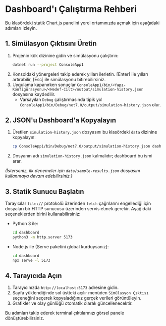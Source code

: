 # Dashboard'ı Çalıştırma Rehberi

Bu klasördeki statik Chart.js panelini yerel ortamınızda açmak için aşağıdaki adımları izleyin.

## 1. Simülasyon Çıktısını Üretin

1. Projenin kök dizinine gidin ve simülasyonu çalıştırın:
   ```bash
   dotnet run --project ConsoleApp1
   ```
2. Konsoldaki yönergeleri takip ederek yılları ilerletin. [Enter] ile yılları artırabilir, [Esc] ile simülasyonu bitirebilirsiniz.
3. Uygulama kapanırken sonuçlar `ConsoleApp1/bin/<Yapı-Konfigürasyonu>/<Hedef-Cilt>/output/simulation-history.json` dosyasına kaydedilir.
   - Varsayılan `Debug` çalıştırmasında tipik yol `ConsoleApp1/bin/Debug/net7.0/output/simulation-history.json` olur.

## 2. JSON'u Dashboard'a Kopyalayın

1. Üretilen `simulation-history.json` dosyasını bu klasördeki `data` dizinine kopyalayın:
   ```bash
   cp ConsoleApp1/bin/Debug/net7.0/output/simulation-history.json dashboard/data/
   ```
2. Dosyanın adı `simulation-history.json` kalmalıdır; dashboard bu ismi arar.

_(İsterseniz, ilk denemeler için `data/sample-results.json` dosyasını kullanmaya devam edebilirsiniz.)_

## 3. Statik Sunucu Başlatın

Tarayıcılar `file://` protokolü üzerinden `fetch` çağrılarını engellediği için dosyaları bir HTTP sunucusu üzerinden servis etmek gerekir. Aşağıdaki seçeneklerden birini kullanabilirsiniz:

- Python 3 ile:
  ```bash
  cd dashboard
  python3 -m http.server 5173
  ```
- Node.js ile (Serve paketini global kurduysanız):
  ```bash
  cd dashboard
  npx serve -l 5173
  ```

## 4. Tarayıcıda Açın

1. Tarayıcınızda `http://localhost:5173` adresine gidin.
2. Sayfa yüklendiğinde sol üstteki açılır menüden `Simülasyon Çıktısı` seçeneğini seçerek kopyaladığınız gerçek verileri görüntüleyin.
3. Grafikler ve olay günlüğü otomatik olarak güncellenecektir.

Bu adımları takip ederek terminal çıktılarınızı görsel panele dönüştürebilirsiniz.
